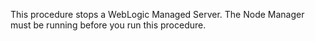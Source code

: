 This procedure stops a WebLogic Managed Server. The Node
Manager must be running before you run this procedure.
